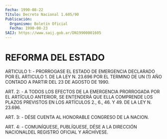```yaml
---
Fecha: 1990-08-22
Título: Decreto Nacional 1.605/90
Publicación:
  Organismo: Boletín Oficial
  Fecha: 1990-08-23
SAIJ: https://www.saij.gob.ar/DN19900001605
---
```

# REFORMA DEL ESTADO

<a id="1"></a>
ARTICULO 1: - PRORROGASE EL ESTADO DE EMERGENCIA DECLARADO POR EL ARTICULO  1.  DE  LA LEY N. 23.696 POR EL TERMINO DE UN (1) AÑO CONTADO A PARTIR DEL 23 DE AGOSTO DE 1990.

<a id="2"></a>
ART.  2: - A TODOS LOS EFECTOS DE LA EMERGENCIA PRORROGADA POR EL ARTÍCULO  ANTERIOR,  SE  ENTENDERÁ QUE ELLA COMPRENDE LOS PLAZOS PREVISTOS EN LOS ARTÍCULOS 2.,  6.,  46. Y 49. DE LA LEY N. 23.696.

<a id="3"></a>
ART.  3:  -  DÉSE  CUENTA  AL HONORABLE CONGRESO DE LA NACION.

<a id="4"></a>
ART.  4:  -  COMUNÍQUESE,  PUBLÍQUESE,  DÉSE  A  LA  DIRECCIÓN NACIONALDEL REGISTRO OFICIAL Y ARCHÍVESE.